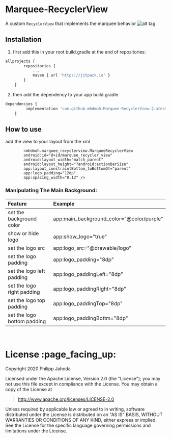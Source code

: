 # Marquee-RecyclerView
A custom `RecyclerView` that implements the marquee behavior
![alt tag](https://github.com/mhdmoh/Marquee-RecyclerView/main/screenshots/preview.gif)


## Installation
1. first add this in your root build.gradle at the end of repositories:

```js
allprojects {
		repositories {
			...
			maven { url 'https://jitpack.io' }
		}
	}
```
2.  then add the dependency to your app build.gradle
```js
dependencies {
         implementation 'com.github.mhdmoh:Marquee-RecyclerView:[Latest-Version]'
	}
```

## How to use
add the view to your layout from the xml
```
        <mhdmoh.marquee_recyclerview.MarqueeRecyclerView
        android:id="@+id/marquee_recycler_view"
        android:layout_width="match_parent"
        android:layout_height="?android:actionBarSize"
        app:layout_constraintBottom_toBottomOf="parent"
        app:logo_padding="12dp"
        app:spacing_width="0.12" />

```
### Manipulating The Main Background:

| Feature                         | Example                                                     |
| :---                            |                                                        :--- |
| set the background color        | app:main_background_color="@color/purple"                   |
| show or hide logo               | app:show_logo="true"                                        |
| set the logo src                | app:logo_src="@drawable/logo"                               |
| set the logo padding            | app:logo_padding="8dp"                                      |
| set the logo left padding       | app:logo_paddingLeft="8dp"                                  |
| set the logo right padding      | app:logo_paddingRight="8dp"                                 |
| set the logo top padding        | app:logo_paddingTop="8dp"                                   |
| set the logo bottom padding     | app:logo_paddingBottm="8dp"                                 |

<br/>

<h1 id="license">License :page_facing_up:</h1>

Copyright 2020 Philipp Jahoda

Licensed under the Apache License, Version 2.0 (the "License");
you may not use this file except in compliance with the License.
You may obtain a copy of the License at

> http://www.apache.org/licenses/LICENSE-2.0

Unless required by applicable law or agreed to in writing, software
distributed under the License is distributed on an "AS IS" BASIS,
WITHOUT WARRANTIES OR CONDITIONS OF ANY KIND, either express or implied.
See the License for the specific language governing permissions and
limitations under the License.

<br/>